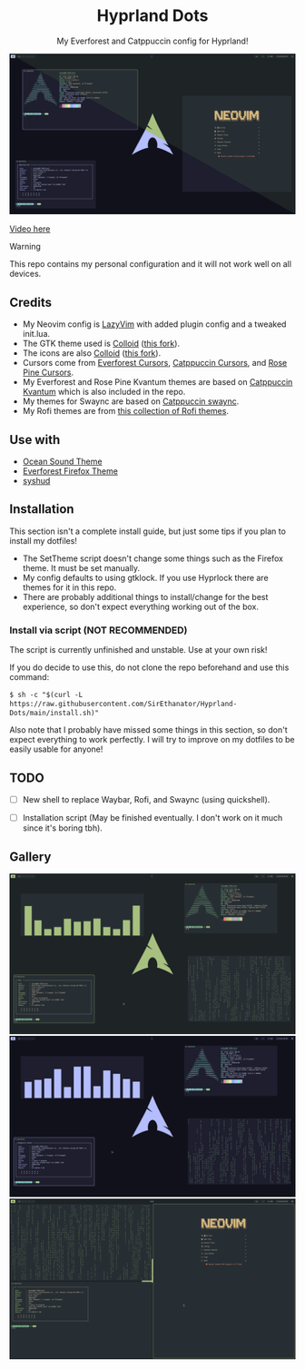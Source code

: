<h1 align="center">Hyprland Dots</h1>

<p align="center">My Everforest and Catppuccin config for Hyprland!</p>


![Screenshot](/assets/Preview.png)

[Video here](https://youtu.be/3GAusK1uaDE)


> [!WARNING]
> This repo contains my personal configuration and it will not work well on all devices.

## Credits

- My Neovim config is [LazyVim](https://github.com/LazyVim/LazyVim) with added plugin config and a tweaked init.lua.
- The GTK theme used is [Colloid](https://github.com/vinceliuice/Colloid-gtk-theme) ([this fork](https://github.com/SirEthanator/Colloid-gtk-theme)).
- The icons are also [Colloid](https://github.com/vinceliuice/Colloid-icon-theme) ([this fork](https://github.com/SirEthanator/Colloid-icon-theme)).
- Cursors come from [Everforest Cursors](https://github.com/talwat/everforest-cursors), [Catppuccin Cursors](https://github.com/catppuccin/cursors), and [Rose Pine Cursors](https://github.com/rose-pine/cursor).
- My Everforest and Rose Pine Kvantum themes are based on [Catppuccin Kvantum](https://github.com/catppuccin/Kvantum) which is also included in the repo.
- My themes for Swaync are based on [Catppuccin swaync](https://github.com/catppuccin/swaync).
- My Rofi themes are from [this collection of Rofi themes](https://github.com/adi1090x/rofi).

## Use with

- [Ocean Sound Theme](https://invent.kde.org/plasma/ocean-sound-theme)
- [Everforest Firefox Theme](https://addons.mozilla.org/en-US/firefox/addon/everforest-dark-hard/)
- [syshud](https://github.com/system64fumo/syshud)

## Installation

This section isn't a complete install guide, but just some tips if you plan to install my dotfiles!

- The SetTheme script doesn't change some things such as the Firefox theme. It must be set manually.
- My config defaults to using gtklock. If you use Hyprlock there are themes for it in this repo.
- There are probably additional things to install/change for the best experience, so don't expect everything working out of the box.

### Install via script (NOT RECOMMENDED)

The script is currently unfinished and unstable. Use at your own risk!

If you do decide to use this, do not clone the repo beforehand and use this command:

```
$ sh -c "$(curl -L https://raw.githubusercontent.com/SirEthanator/Hyprland-Dots/main/install.sh)"
```

Also note that I probably have missed some things in this section, so don't expect everything to work perfectly.
I will try to improve on my dotfiles to be easily usable for anyone!

## TODO

- [ ] New shell to replace Waybar, Rofi, and Swaync (using quickshell).

- [ ] Installation script (May be finished eventually. I don't work on it much since it's boring tbh).

## Gallery

![Screenshot 1](/assets/Everforest1.png)
![Screenshot 2](/assets/Catppuccin1.png)
![Screenshot 3](/assets/Everforest2.png)

